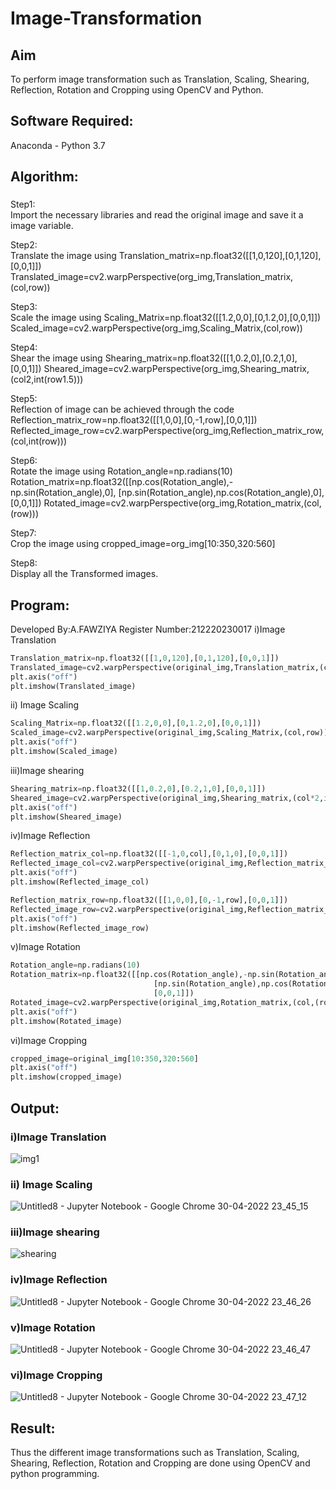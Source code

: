 # Image-Transformation
## Aim
To perform image transformation such as Translation, Scaling, Shearing, Reflection, Rotation and Cropping using OpenCV and Python.

## Software Required:
Anaconda - Python 3.7

## Algorithm:
###
Step1:
<br>
Import the necessary libraries and read the original image and save it a image variable.

Step2:
<br>
Translate the image using Translation_matrix=np.float32([[1,0,120],[0,1,120],[0,0,1]]) Translated_image=cv2.warpPerspective(org_img,Translation_matrix,(col,row))

Step3:
<br>
Scale the image using Scaling_Matrix=np.float32([[1.2,0,0],[0,1.2,0],[0,0,1]]) Scaled_image=cv2.warpPerspective(org_img,Scaling_Matrix,(col,row))

Step4:
<br>
Shear the image using Shearing_matrix=np.float32([[1,0.2,0],[0.2,1,0],[0,0,1]]) Sheared_image=cv2.warpPerspective(org_img,Shearing_matrix,(col2,int(row1.5)))

Step5:
<br>
Reflection of image can be achieved through the code Reflection_matrix_row=np.float32([[1,0,0],[0,-1,row],[0,0,1]]) Reflected_image_row=cv2.warpPerspective(org_img,Reflection_matrix_row,(col,int(row)))

Step6:
<br>
Rotate the image using Rotation_angle=np.radians(10) Rotation_matrix=np.float32([[np.cos(Rotation_angle),-np.sin(Rotation_angle),0], [np.sin(Rotation_angle),np.cos(Rotation_angle),0], [0,0,1]]) Rotated_image=cv2.warpPerspective(org_img,Rotation_matrix,(col,(row)))

Step7:
<br>
Crop the image using cropped_image=org_img[10:350,320:560]

Step8:
<br>
Display all the Transformed images.

## Program:
Developed By:A.FAWZIYA
Register Number:212220230017
i)Image Translation
```python
Translation_matrix=np.float32([[1,0,120],[0,1,120],[0,0,1]])
Translated_image=cv2.warpPerspective(original_img,Translation_matrix,(col,row))
plt.axis("off")
plt.imshow(Translated_image)
```


ii) Image Scaling
```python
Scaling_Matrix=np.float32([[1.2,0,0],[0,1.2,0],[0,0,1]])
Scaled_image=cv2.warpPerspective(original_img,Scaling_Matrix,(col,row))
plt.axis("off")
plt.imshow(Scaled_image)
```



iii)Image shearing
```python
Shearing_matrix=np.float32([[1,0.2,0],[0.2,1,0],[0,0,1]])
Sheared_image=cv2.warpPerspective(original_img,Shearing_matrix,(col*2,int(row*1.5)))
plt.axis("off")
plt.imshow(Sheared_image)
```


iv)Image Reflection
```python
Reflection_matrix_col=np.float32([[-1,0,col],[0,1,0],[0,0,1]])
Reflected_image_col=cv2.warpPerspective(original_img,Reflection_matrix_col,(col,int(row)))
plt.axis("off")
plt.imshow(Reflected_image_col)

Reflection_matrix_row=np.float32([[1,0,0],[0,-1,row],[0,0,1]])
Reflected_image_row=cv2.warpPerspective(original_img,Reflection_matrix_row,(col,int(row)))
plt.axis("off")
plt.imshow(Reflected_image_row)
```



v)Image Rotation
```python
Rotation_angle=np.radians(10)
Rotation_matrix=np.float32([[np.cos(Rotation_angle),-np.sin(Rotation_angle),0],
                                [np.sin(Rotation_angle),np.cos(Rotation_angle),0],
                                [0,0,1]])
Rotated_image=cv2.warpPerspective(original_img,Rotation_matrix,(col,(row)))
plt.axis("off")
plt.imshow(Rotated_image)
```



vi)Image Cropping
```python
cropped_image=original_img[10:350,320:560]
plt.axis("off")
plt.imshow(cropped_image)

```





## Output:
### i)Image Translation

![img1](https://user-images.githubusercontent.com/75235022/166118057-a82612bb-7d7c-411e-bd7e-11715965df4b.png)





### ii) Image Scaling

![Untitled8 - Jupyter Notebook - Google Chrome 30-04-2022 23_45_15](https://user-images.githubusercontent.com/75235022/166117543-d71f5d4f-be42-4d1f-b1da-71d0750fe7ea.png)


### iii)Image shearing
![shearing](https://user-images.githubusercontent.com/75235022/166117576-4c2db390-dd62-466d-b7fd-e44438313275.png)


### iv)Image Reflection

![Untitled8 - Jupyter Notebook - Google Chrome 30-04-2022 23_46_26](https://user-images.githubusercontent.com/75235022/166117591-21992912-07ce-4577-bba2-913784a8804d.png)



### v)Image Rotation
![Untitled8 - Jupyter Notebook - Google Chrome 30-04-2022 23_46_47](https://user-images.githubusercontent.com/75235022/166117608-dd6a4cb0-aca9-443a-9766-8a8688860961.png)



### vi)Image Cropping

![Untitled8 - Jupyter Notebook - Google Chrome 30-04-2022 23_47_12](https://user-images.githubusercontent.com/75235022/166117621-8d55563d-563b-49d2-a658-6e79ea2c11c4.png)




## Result: 

Thus the different image transformations such as Translation, Scaling, Shearing, Reflection, Rotation and Cropping are done using OpenCV and python programming.

